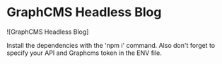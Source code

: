 # GraphCMS Headless Blog
![GraphCMS Headless Blog]

Install the dependencies with the 'npm i' command. 
Also don't forget to specify your API and Graphcms token in the ENV file.

